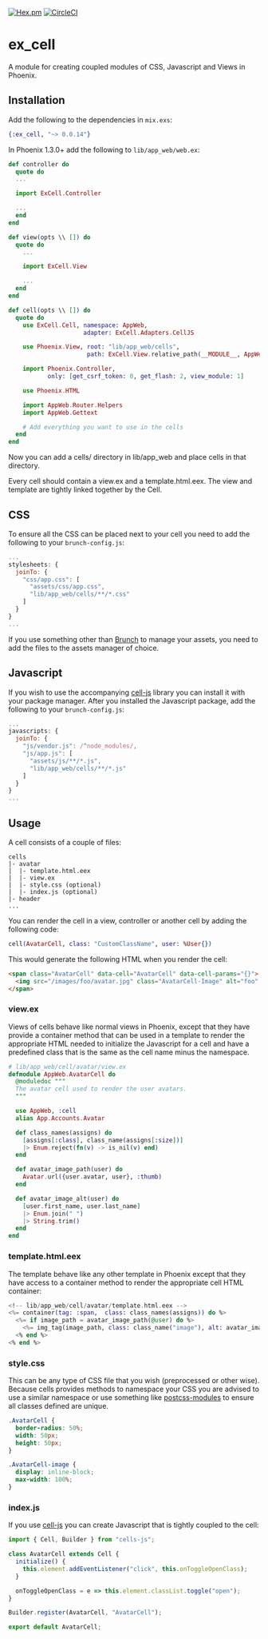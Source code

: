 [![Hex.pm](https://img.shields.io/hexpm/v/ex_cell.svg)](https://hex.pm/packages/ex_cell)
[![CircleCI](https://circleci.com/gh/DefactoSoftware/ex_cell/tree/master.svg?style=shield)](https://circleci.com/gh/DefactoSoftware/ex_cell)

# ex_cell

A module for creating coupled modules of CSS, Javascript and Views in Phoenix.

## Installation

Add the following to the dependencies in `mix.exs`:

```ex
{:ex_cell, "~> 0.0.14"}
```

In Phoenix 1.3.0+ add the following to `lib/app_web/web.ex`:

```ex
def controller do
  quote do
  ...

  import ExCell.Controller

  ...
  end
end

def view(opts \\ []) do
  quote do
    ...

    import ExCell.View

    ...
  end
end

def cell(opts \\ []) do
  quote do
    use ExCell.Cell, namespace: AppWeb,
                     adapter: ExCell.Adapters.CellJS

    use Phoenix.View, root: "lib/app_web/cells",
                      path: ExCell.View.relative_path(__MODULE__, AppWeb)

    import Phoenix.Controller,
           only: [get_csrf_token: 0, get_flash: 2, view_module: 1]

    use Phoenix.HTML

    import AppWeb.Router.Helpers
    import AppWeb.Gettext

    # Add everything you want to use in the cells
  end
end
```

Now you can add a cells/ directory in lib/app_web and place cells in that
directory.

Every cell should contain a view.ex and a template.html.eex. The view and
template are tightly linked together by the Cell.

## CSS

To ensure all the CSS can be placed next to your cell you need to add the
following to your `brunch-config.js`:

```js
...
stylesheets: {
  joinTo: {
    "css/app.css": [
      "assets/css/app.css",
      "lib/app_web/cells/**/*.css"
    ]
  }
}
...
```

If you use something other than [Brunch](https://brunch.io) to manage your assets,
you need to add the files to the assets manager of choice.

## Javascript

If you wish to use the accompanying [cell-js](https://github.com/DefactoSoftware/cell-js)
library you can install it with your package manager. After you installed the
Javascript package, add the following to your `brunch-config.js`:

```js
...
javascripts: {
  joinTo: {
    "js/vendor.js": /^node_modules/,
    "js/app.js": [
      "assets/js/**/*.js",
      "lib/app_web/cells/**/*.js"
    ]
  }
}
...
```

## Usage

A cell consists of a couple of files:

```
cells
|- avatar
|  |- template.html.eex
|  |- view.ex
|  |- style.css (optional)
|  |- index.js (optional)
|- header
...
```

You can render the cell in a view, controller or another cell by adding the
following code:

```ex
cell(AvatarCell, class: "CustomClassName", user: %User{})
```

This would generate the following HTML when you render the cell:

```html
<span class="AvatarCell" data-cell="AvatarCell" data-cell-params="{}">
  <img src="/images/foo/avatar.jpg" class="AvatarCell-Image" alt="foo" />
</span>
```

### view.ex

Views of cells behave like normal views in Phoenix, except that they have
provide a container method that can be used in a template to render the
appropriate HTML needed to initialize the Javascript for a cell and have a
predefined class that is the same as the cell name minus the namespace.

```ex
# lib/app_web/cell/avatar/view.ex
defmodule AppWeb.AvatarCell do
  @moduledoc """
  The avatar cell used to render the user avatars.
  """

  use AppWeb, :cell
  alias App.Accounts.Avatar

  def class_names(assigns) do
    [assigns[:class], class_name(assigns[:size])]
    |> Enum.reject(fn(v) -> is_nil(v) end)
  end

  def avatar_image_path(user) do
    Avatar.url({user.avatar, user}, :thumb)
  end

  def avatar_image_alt(user) do
    [user.first_name, user.last_name]
    |> Enum.join(" ")
    |> String.trim()
  end
end
```

### template.html.eex

The template behave like any other template in Phoenix except that they have
access to a container method to render the appropriate cell HTML container:

```eex
<!-- lib/app_web/cell/avatar/template.html.eex -->
<%= container(tag: :span,  class: class_names(assigns)) do %>
  <%= if image_path = avatar_image_path(@user) do %>
    <%= img_tag(image_path, class: class_name("image"), alt: avatar_image_alt(@user)) %>
  <% end %>
<% end %>
```

### style.css

This can be any type of CSS file that you wish (preprocessed or other wise).
Because cells provides methods to namespace your CSS you are advised to use a
similar namespace or use something like [postcss-modules](https://github.com/css-modules/postcss-modules)
to ensure all classes defined are unique.

```css
.AvatarCell {
  border-radius: 50%;
  width: 50px;
  height: 50px;
}

.AvatarCell-image {
  display: inline-block;
  max-width: 100%;
}
```

### index.js

If you use [cell-js](https://github.com/DefactoSoftware/cell-js) you can create
Javascript that is tightly coupled to the cell:

```js
import { Cell, Builder } from "cells-js";

class AvatarCell extends Cell {
  initialize() {
    this.element.addEventListener("click", this.onToggleOpenClass);
  }

  onToggleOpenClass = e => this.element.classList.toggle("open");
}

Builder.register(AvatarCell, "AvatarCell");

export default AvatarCell;
```
